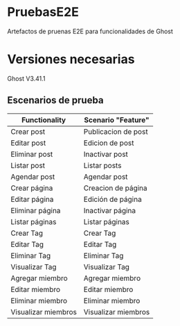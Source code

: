 # PruebasE2E
Artefactos de pruenas E2E para funcionalidades de Ghost
# Versiones necesarias
Ghost V3.41.1
## Escenarios de prueba
| Functionality       | Scenario "Feature"  |
| ------------------- | ------------------- |
| Crear post          | Publicacion de post |
| Editar post         | Edicion de post     |
| Eliminar post       | Inactivar post      |
| Listar post         | Listar posts        |
| Agendar post        | Agendar post        |
| Crear página        | Creacion de página  |
| Editar página       | Edición de página   |
| Eliminar página     | Inactivar página    |
| Listar páginas      | Listar páginas      |
| Crear Tag           | Crear Tag           |
| Editar Tag          | Editar Tag          |
| Eliminar Tag        | Eliminar Tag        |
| Visualizar Tag      | Visualizar Tag      |
| Agregar miembro     | Agregar miembro     |
| Editar miembro      | Editar miembro      |
| Eliminar miembro    | Eliminar miembro    |
| Visualizar miembros | Visualizar miembros |
